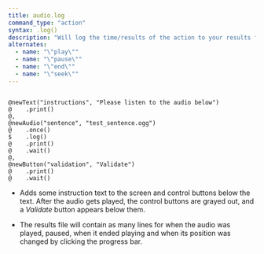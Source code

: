 ```yaml
---
title: audio.log
command_type: "action"
syntax: .log()
description: "Will log the time/results of the action to your results file."
alternates:
  - name: "\"play\""
  - name: "\"pause\""
  - name: "\"end\""
  - name: "\"seek\""
---
```


<!--more-->

<pre><code class="language-diff-javascript diff-highlight try-">
@newText("instructions", "Please listen to the audio below")
@    .print()
@,
@newAudio("sentence", "test_sentence.ogg")
@    .once()
$    .log()
@    .print()
@    .wait()
@,
@newButton("validation", "Validate")
@    .print()
@    .wait()
</code></pre>

+ Adds some instruction text to the screen and control buttons below the text. After the audio gets played, the control buttons are grayed out, and a *Validate* button appears below them.

+ The results file will contain as many lines for when the audio was played, paused, when it ended playing and when its position was changed by clicking the progress bar.		
